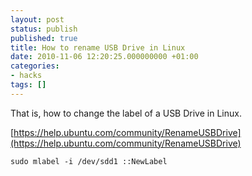 ```yaml
---
layout: post
status: publish
published: true
title: How to rename USB Drive in Linux
date: 2010-11-06 12:20:25.000000000 +01:00
categories:
- hacks
tags: []
---
```

That is, how to change the label of a USB Drive in Linux.

[https://help.ubuntu.com/community/RenameUSBDrive](https://help.ubuntu.com/community/RenameUSBDrive)

```
sudo mlabel -i /dev/sdd1 ::NewLabel
```

